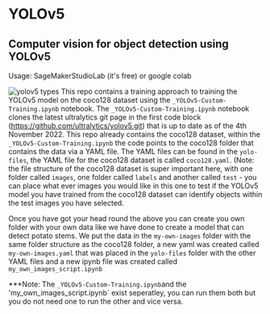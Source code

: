 # YOLOv5
## Computer vision for object detection using YOLOv5

Usage: SageMakerStudioLab (it's free) or google colab

![yolov5 types](https://user-images.githubusercontent.com/26833433/155040763-93c22a27-347c-4e3c-847a-8094621d3f4e.png "Types of YOLOv5 Models")
This repo contains a training approach to training the YOLOv5 model on the coco128 dataset using the `_YOLOv5-Custom-Training.ipynb` notebook. The 
`_YOLOv5-Custom-Training.ipynb` notebook clones the latest ultralytics git page in the first code block (https://github.com/ultralytics/yolov5.git) that is up to date as of the 4th November 2022. 
This repo already contains the coco128 dataset, within the `_YOLOv5-Custom-Training.ipynb` the code points to the coco128 folder that contains the data
via a YAML file. The YAML files can be found in the `yolo-files`, the YAML file for the coco128 dataset is called `coco128.yaml`. (Note: the file structure 
of the coco128 dataset is super important here, with one folder called `images`, one folder called `labels` and another called `test` - you can place what 
ever images you would like in this one to test if the YOLOv5 model you have trained from the coco128 dataset can identify objects within the test images you 
have selected. 

Once you have got your head round the above you can create you own folder with your own data like we have done to create a model that can detect potato stems. We put the data in the `my-own-images` folder with the same folder structure as the coco128 folder, a new yaml was created called `my-own-images.yaml` that was placed in the `yolo-files` folder with the other YAML files and a new ipynb file was created called `my_own_images_script.ipynb`

***Note: The `_YOLOv5-Custom-Training.ipynb`and the 'my_own_images_script.ipynb` exist seperatley, you can run them both but you do not need one to run 
the other and vice versa. 



